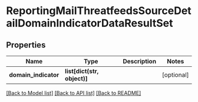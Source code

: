 # ReportingMailThreatfeedsSourceDetailDomainIndicatorDataResultSet

## Properties
Name | Type | Description | Notes
------------ | ------------- | ------------- | -------------
**domain_indicator** | **list[dict(str, object)]** |  | [optional] 

[[Back to Model list]](../README.md#documentation-for-models) [[Back to API list]](../README.md#documentation-for-api-endpoints) [[Back to README]](../README.md)

